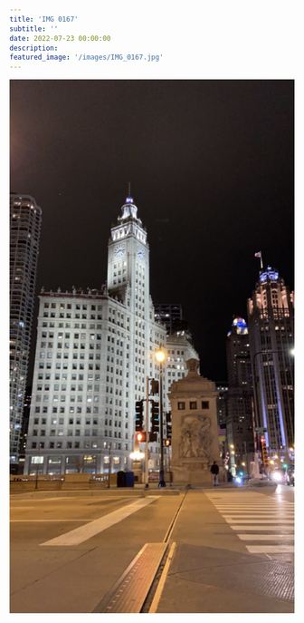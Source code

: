 ```yaml
---
title: 'IMG 0167'
subtitle: ''
date: 2022-07-23 00:00:00
description: 
featured_image: '/images/IMG_0167.jpg'
---
```


![](/images/IMG_0167.jpg)
